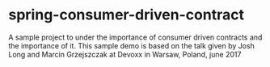 # spring-consumer-driven-contract
A sample project to under the importance of consumer driven contracts and the importance of it. This sample demo is based on the talk given by Josh Long and Marcin Grzejszczak at Devoxx in Warsaw, Poland, june 2017
